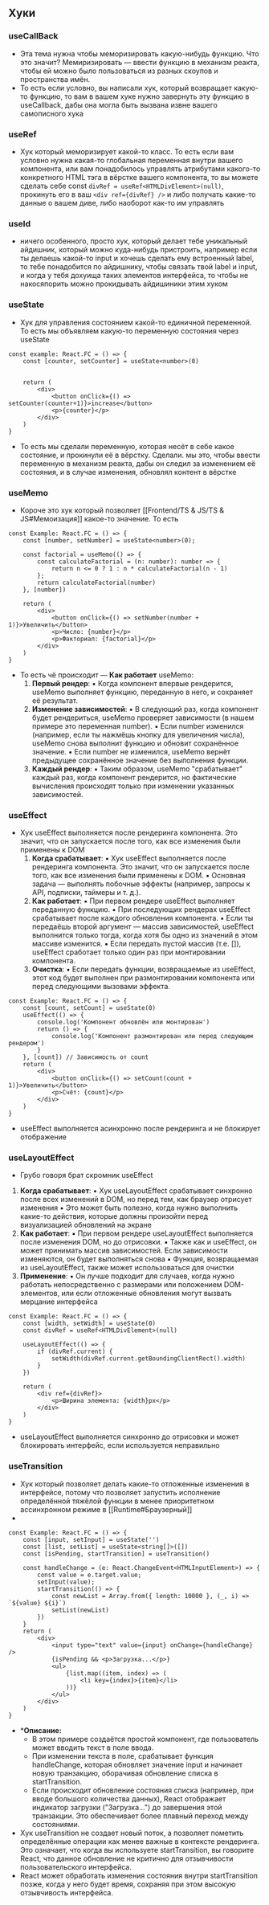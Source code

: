 ## Хуки
### useCallBack
* Эта тема нужна чтобы меморизировать какую-нибудь функцию. Что это значит? Мемиризировать — ввести функцию в механизм реакта, чтобы ей можно было пользоваться из разных скоупов и пространства имён. 
* То есть если условно, вы написали хук, который возвращает какую-то функцию, то вам в вашем хуке нужно завернуть эту функцию в useCallback, дабы она могла быть вызвана извне вашего самописного хука
### useRef
* Хук который меморизирует какой-то класс. То есть если вам условно нужна какая-то глобальная переменная внутри вашего компонента, или вам понадобилось управлять атрибутами какого-то конкретного HTML тэга в вёрстке вашего компонента, то вы можете сделать себе const `divRef = useRef<HTMLDivElement>(null)`, прокинуть его в ваш `<div ref={divRef} />` и либо получать какие-то данные о вашем диве, либо наоборот как-то им управлять
### useId
* ничего особенного, просто хук, который делает тебе уникальный айдишник, который можно куда-нибудь пристроить, например если ты делаешь какой-то input и хочешь сделать ему встроенный label, то тебе понадобится по айдишнику, чтобы связать твой label и input, и когда у тебя  дохуища таких элементов интерфейса, то чтобы не накосяпорить можно прокидывать айдишиники этим хуком
### useState
* Хук для управления состоянием какой-то единичной переменной. То есть мы объявляем какую-то переменную состояния через useState
```tsx
const example: React.FC = () => {
	const [counter, setCounter] = useState<number>(0)


	return (
		<div>
			<button onClick={() => setCounter(counter+1)}>increase</button>
			<p>{counter}</p>
		</div>
	)
}
```
* То есть мы сделали переменную, которая несёт в себе какое состояние, и прокинули её в вёрстку. Сделали. мы это, чтобы ввести переменную в механизм реакта, дабы он следил за изменением её состояния, и в случае изменения, обновлял контент в вёрстке
### useMemo
* Короче это хук который позволяет  [[Frontend/TS & JS/TS & JS#Мемоизация]] какое-то значение. То есть
```tsx
const Example: React.FC = () => {
    const [number, setNumber] = useState<number>(0);

    const factorial = useMemo(() => {
        const calculateFactorial = (n: number): number => {
            return n <= 0 ? 1 : n * calculateFactorial(n - 1)
        };
        return calculateFactorial(number)
    }, [number])

    return (
        <div>
            <button onClick={() => setNumber(number + 1)}>Увеличить</button>
            <p>Число: {number}</p>
            <p>Факториал: {factorial}</p>
        </div>
    )
}

```
* То есть чё происходит — **Как работает** ⁠useMemo:
	1. **Первый рендер**:
		▪ Когда компонент впервые рендерится, ⁠useMemo выполняет функцию, переданную в него, и сохраняет её результат.
	2. **Изменение зависимостей**:
		▪ В следующий раз, когда компонент будет рендериться, ⁠useMemo проверяет зависимости (в нашем примере это переменная ⁠number).
		▪ Если ⁠number изменился (например, если ты нажмёшь кнопку для увеличения числа), ⁠useMemo снова выполнит функцию и обновит сохранённое значение.
		▪ Если ⁠number не изменился, ⁠useMemo вернёт предыдущее сохранённое значение без выполнения функции.
	3. **Каждый рендер**:
		▪ Таким образом, ⁠useMemo "срабатывает" каждый раз, когда компонент рендерится, но фактические вычисления происходят только при изменении указанных зависимостей.
### useEffect
* Хук ⁠useEffect выполняется после рендеринга компонента. Это значит, что он запускается после того, как все изменения были применены к DOM
	1. **Когда срабатывает**:
		▪ Хук ⁠useEffect выполняется после рендеринга компонента. Это значит, что он запускается после того, как все изменения были применены к DOM.
		▪ Основная задача — выполнять побочные эффекты (например, запросы к API, подписки, таймеры и т. д.).
	2. **Как работает**:
		▪ При первом рендере ⁠useEffect выполняет переданную функцию.
		▪ При последующих рендерах ⁠useEffect срабатывает после каждого обновления компонента.
		▪ Если ты передаёшь второй аргумент — массив зависимостей, ⁠useEffect выполнится только тогда, когда хотя бы одно из значений в этом массиве изменится.
		▪ Если передать пустой массив (т.е. ⁠[]), ⁠useEffect сработает только один раз при монтировании компонента.
	3. **Очистка**:
		▪ Если передать функции, возвращаемые из ⁠useEffect, этот код будет выполнен при размонтировании компонента или перед следующими вызовами эффекта.
```tsx
const Example: React.FC = () => {
	const [count, setCount] = useState(0)
	useEffect(() => {
		console.log('Компонент обновлён или монтирован')
		return () => {
			console.log('Компонент размонтирован или перед следующим рендером')
		}
	}, [count]) // Зависимость от count
	return (
        <div>
            <button onClick={() => setCount(count + 1)}>Увеличить</button>
            <p>Счёт: {count}</p>
        </div>
    )
}
```
* useEffect выполняется асинхронно после рендеринга и не блокирует отображение
### useLayoutEffect
* Грубо говоря брат скромник useEffect
1. **Когда срабатывает**:
	▪ Хук ⁠useLayoutEffect срабатывает синхронно после всех изменений в DOM, но перед тем, как браузер отрисует изменения
	▪ Это может быть полезно, когда нужно выполнить какие-то действия, которые должны произойти перед визуализацией обновлений на экране
2. **Как работает**:
	▪ При первом рендере ⁠useLayoutEffect выполняется после изменения DOM, но до отрисовки.
	▪ Также как и ⁠useEffect, он может принимать массив зависимостей. Если зависимости изменяются, он будет выполняться снова
	▪ Функция, возвращаемая из ⁠useLayoutEffect, также может использоваться для очистки
3. **Применение**:
	▪ Он лучше подходит для случаев, когда нужно работать непосредственно с размерами или положением DOM-элементов, или если отложенные обновления могут вызвать мерцание интерфейса
```tsx
const Example: React.FC = () => {
    const [width, setWidth] = useState(0)
    const divRef = useRef<HTMLDivElement>(null)

    useLayoutEffect(() => {
        if (divRef.current) {
            setWidth(divRef.current.getBoundingClientRect().width)
        }
    })

    return (
        <div ref={divRef}>
            <p>Ширина элемента: {width}px</p>
        </div>
    )
}
```
* useLayoutEffect выполняется синхронно до отрисовки и может блокировать интерфейс, если используется неправильно
### useTransition
* Хук который позволяет делать какие-то отложенные изменения в интерфейсе, потому что позволяет запустить исполнение определённой тяжёлой функции в менее приоритетном ассинхронном режиме в [[Runtime#Браузерный]] 
* 
```tsx
const Example: React.FC = () => {
    const [input, setInput] = useState('')
    const [list, setList] = useState<string[]>([])
    const [isPending, startTransition] = useTransition()

    const handleChange = (e: React.ChangeEvent<HTMLInputElement>) => {
        const value = e.target.value;
        setInput(value);
        startTransition(() => {
            const newList = Array.from({ length: 10000 }, (_, i) => `${value} ${i}`)
            setList(newList)
        })
    }
    return (
        <div>
            <input type="text" value={input} onChange={handleChange} />
            {isPending && <p>Загрузка...</p>}
            <ul>
                {list.map((item, index) => (
                    <li key={index}>{item}</li>
                ))}
            </ul>
        </div>
    )
}
```
* ***Описание:**
	* В этом примере создаётся простой компонент, где пользователь может вводить текст в поле ввода.
	* При изменении текста в поле, срабатывает функция ⁠handleChange, которая обновляет значение ⁠input и начинает новую транзакцию, оборачивая обновление списка в ⁠startTransition.
	* Если происходит обновление состояния списка (например, при вводе большого количества данных), React отображает индикатор загрузки ("Загрузка...") до завершения этой транзакции. Это обеспечивает более плавный переход между состояниями.
* Хук ⁠useTransition не создает новый поток, а позволяет пометить определённые операции как менее важные в контексте рендеринга. Это означает, что когда вы используете ⁠startTransition, вы говорите React, что данное обновление не критично для отзывчивости пользовательского интерфейса.
* React может обработать изменения состояния внутри ⁠startTransition позже, когда у него будет время, сохраняя при этом высокую отзывчивость интерфейса.